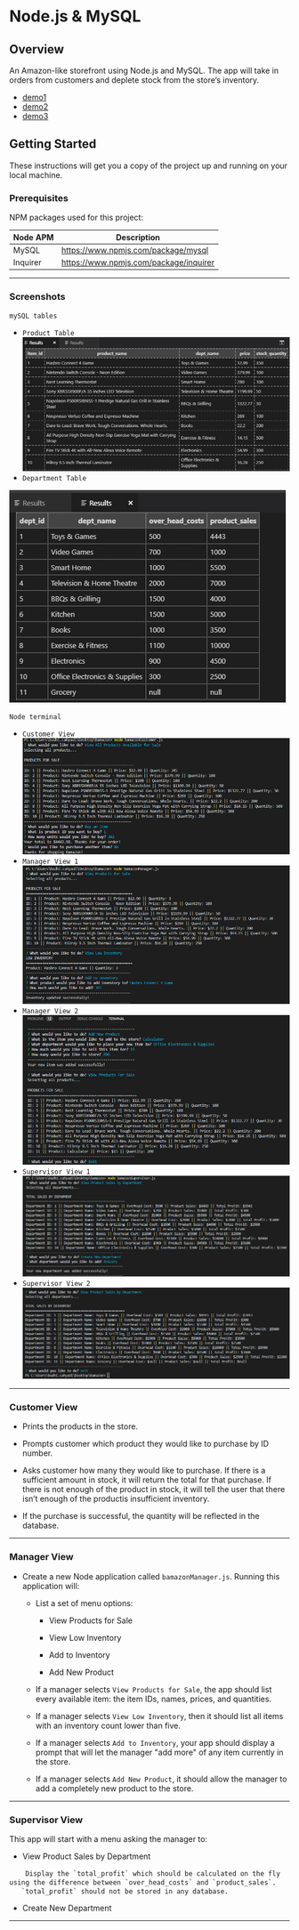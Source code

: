 # Node.js & MySQL

## Overview

An Amazon-like storefront using Node.js and MySQL. The app will take in orders from customers and deplete stock from the store’s inventory.
* [demo1](https://github.com/tiger2877/bamazon/blob/master/images/demo.gif)
* [demo2](https://github.com/tiger2877/bamazon/blob/master/images/demo1.gif)
* [demo3](https://github.com/tiger2877/bamazon/blob/master/images/demo2.gif)

## Getting Started
These instructions will get you a copy of the project up and running on your local machine.

### Prerequisites

NPM packages used for this project:

| Node APM | Description |
| --- | --- |
| MySQL | https://www.npmjs.com/package/mysql|
| Inquirer | https://www.npmjs.com/package/inquirer|

- - -

### Screenshots
```
mySQL tables
```
* `Product Table`
![producttable](https://github.com/tiger2877/bamazon/blob/master/images/producttable.jpg)
* `Department Table`

![departmenttable](https://github.com/tiger2877/bamazon/blob/master/images/depttable.jpg)

```
Node terminal
```
* `Customer View`
![customerview](https://github.com/tiger2877/bamazon/blob/master/images/bamazoncustomer1.jpg)
* `Manager View 1`
![managerview1](https://github.com/tiger2877/bamazon/blob/master/images/bamazonmanager1.jpg)
* `Manager View 2`
![managerview2](https://github.com/tiger2877/bamazon/blob/master/images/bamazonmanager2.jpg)
* `Supervisor View 1`
![supervisorview1](https://github.com/tiger2877/bamazon/blob/master/images/bamazonsupervisor1.jpg)
* `Supervisor View 2` 
![supervisorview2](https://github.com/tiger2877/bamazon/blob/master/images/bamazonsupervisor2.jpg)

- - -

### Customer View

   * Prints the products in the store.

   * Prompts customer which product they would like to purchase by ID number.

   * Asks customer how many they would like to purchase. If there is a sufficient amount in stock, it will return the total for that purchase. If there is not enough of the product in stock, it will tell the user that there isn’t enough of the productis insufficient inventory.

   * If the purchase is successful, the quantity will be reflected in the database.

- - -

### Manager View

* Create a new Node application called `bamazonManager.js`. Running this application will:

  * List a set of menu options:

    * View Products for Sale
    
    * View Low Inventory
    
    * Add to Inventory
    
    * Add New Product

  * If a manager selects `View Products for Sale`, the app should list every available item: the item IDs, names, prices, and quantities.

  * If a manager selects `View Low Inventory`, then it should list all items with an inventory count lower than five.

  * If a manager selects `Add to Inventory`, your app should display a prompt that will let the manager "add more" of any item currently in the store.

  * If a manager selects `Add New Product`, it should allow the manager to add a completely new product to the store.


- - -

### Supervisor View

This app will start with a menu asking the manager to: 

   * View Product Sales by Department
```   
    Display the `total_profit` which should be calculated on the fly using the difference between `over_head_costs` and `product_sales`. 
   `total_profit` should not be stored in any database.
```   
   * Create New Department

- - -
